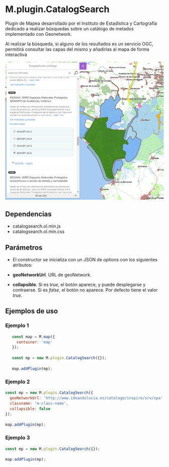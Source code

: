 # M.plugin.CatalogSearch

Plugin de Mapea desarrollado por el Instituto de Estadística y Cartografía dedicado a realizar búsquedas sobre un catálogo de metados implementado con Geonetwork.

Al realizar la búsqueda, si alguno de los resultados es un servicio OGC, permitirá consultar las capas del mismo y añadirlas al mapa de forma interactiva

![Imagen1](images/catalogsearch_1.png)

## Dependencias

- catalogsearch.ol.min.js
- catalogsearch.ol.min.css

## Parámetros

- El constructor se inicializa con un JSON de _options_ con los siguientes atributos:

- **geoNetworkUrl**. URL de geoNetwork.
- **collapsible**. Si es *true*, el botón aparece, y puede desplegarse y contraerse. Si es *false*, el botón no aparece. Por defecto tiene el valor *true*.

## Ejemplos de uso

### Ejemplo 1
```javascript
   const map = M.map({
     container: 'map'
   });

   const mp = new M.plugin.CatalogSearch({});

   map.addPlugin(mp);
```
### Ejemplo 2
```javascript
const mp = new M.plugin.CatalogSearch({
  geoNetworkUrl: 'http://www.ideandalucia.es/catalogo/inspire/srv/spa'
  classname: 'm-class-name',
  collapsible: false
});

map.addPlugin(mp);
```
### Ejemplo 3
```javascript
const mp = new M.plugin.CatalogSearch({});

map.addPlugin(mp);
```
